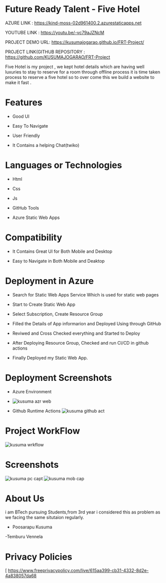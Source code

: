 # Future Ready Talent - Five Hotel



AZURE LINK : https://kind-moss-02d961400.2.azurestaticapps.net

YOUTUBE LINK : https://youtu.be/-vc79aJZNcM

PROJECT DEMO URL:  https://kusumajogarao.github.io/FRT-Project/


PROJECT LINK(GITHUB REPOSITORY : https://github.com/KUSUMAJOGARAO/FRT-Project





Five Hotel is my project , we kept hotel details which are having well luxuries to stay to reserve for a room 
through offline process it is time taken process to reserve a five hotel so to over come this we build a website to make it fast .

# Features
-  Good UI

-  Easy To Navigate

-  User Friendly

-  It Contains a helping Chat(twiko)



# Languages or Technologies

-  Html

-  Css

-  Js

-  GitHub Tools

-  Azure Static Web Apps

# Compatibility
 -  It Contains Great UI for Both Mobile and Desktop
 
 -  Easy to Navigate in Both Mobile and Deaktop

# Deployment in Azure

-  Search for Static Web Apps Service Which is used for static web pages

-  Start to Create Static Web App

-  Select Subscription, Create Resource Group 

-  Filled the Details of App informarion and Deployed Using through GitHub

-  Reviwed and Cross Checked everything and Started to Deploy 

-  After Deploying Resource Group, Checked and run CI/CD in github actions 

-  Finally Deployed my Static Web App.

# Deployment  Screenshots

- Azure Environment
- ![kusuma azr web](https://user-images.githubusercontent.com/113019889/198711168-cba7aa35-ba81-4297-b77f-63807aad5222.jpg)

- Github Runtime Actions
![kusuma github act](https://user-images.githubusercontent.com/113019889/198711299-f2e6fadb-e247-4784-9953-f411c9dc5f0c.jpg)


# Project WorkFlow
![kusuma wrkflow](https://user-images.githubusercontent.com/113019889/198714397-a80255d9-9cee-4de0-a95e-51a8c6d9007b.jpg)



 
# Screenshots
![kusuma pc capt](https://user-images.githubusercontent.com/113019889/198709732-37f2b94f-a3ce-4076-88df-0288369b5661.jpg)
![kusuma mob cap](https://user-images.githubusercontent.com/113019889/198710286-07d45742-4ab9-4962-b8ec-119394d4c934.jpg)



# About Us
i am BTech pursuing Students,from 3rd year i considered this as problem as we facing the same situtaion regularly.

-  Poosarapu Kusuma

-Temburu Vennela


# Privacy Policies 
[
https://www.freeprivacypolicy.com/live/615aa399-cb31-4332-8d2e-4a838057da68
